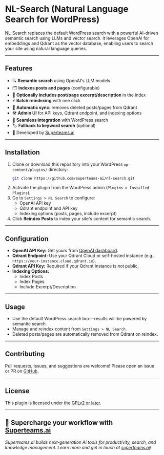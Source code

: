 # NL-Search (Natural Language Search for WordPress)

NL-Search replaces the default WordPress search with a powerful AI-driven semantic search using LLMs and vector search. It leverages OpenAI for embeddings and Qdrant as the vector database, enabling users to search your site using natural language queries.

---

## Features

- 🔍 **Semantic search** using OpenAI's LLM models
- 🗂️ **Indexes posts and pages** (configurable)
- 📝 **Optionally includes post/page excerpt/description** in the index
- ⚡ **Batch reindexing** with one click
- 🔄 **Automatic sync**: removes deleted posts/pages from Qdrant
- 🛠️ **Admin UI** for API keys, Qdrant endpoint, and indexing options
- 🧩 **Seamless integration** with WordPress search
- 🏷️ **Fallback to keyword search** (optional)
- 🚀 Developed by [Superteams.ai](https://www.superteams.ai)

---

## Installation

1. Clone or download this repository into your WordPress `wp-content/plugins/` directory:
   ```sh
   git clone https://github.com/superteams-ai/nl-search.git
   ```
2. Activate the plugin from the WordPress admin (`Plugins > Installed Plugins`).
3. Go to `Settings > NL Search` to configure:
   - OpenAI API key
   - Qdrant endpoint and API key
   - Indexing options (posts, pages, include excerpt)
4. Click **Reindex Posts** to index your site's content for semantic search.

---

## Configuration

- **OpenAI API Key:** Get yours from [OpenAI dashboard](https://platform.openai.com/account/api-keys).
- **Qdrant Endpoint:** Use your Qdrant Cloud or self-hosted instance (e.g., `https://your-instance.cloud.qdrant.io`).
- **Qdrant API Key:** Required if your Qdrant instance is not public.
- **Indexing Options:**
  - Index Posts
  - Index Pages
  - Include Excerpt/Description

---

## Usage

- Use the default WordPress search box—results will be powered by semantic search.
- Manage and reindex content from `Settings > NL Search`.
- Deleted posts/pages are automatically removed from Qdrant on reindex.

---

## Contributing

Pull requests, issues, and suggestions are welcome! Please open an issue or PR on [GitHub](https://github.com/your-org/nl-search).

---

## License

This plugin is licensed under the [GPLv2 or later](./LICENSE.txt).

---

## 🚀 Supercharge your workflow with [Superteams.ai](https://www.superteams.ai)

*Superteams.ai builds next-generation AI tools for productivity, search, and knowledge management. Learn more and get in touch at [superteams.ai](https://www.superteams.ai)!* 
